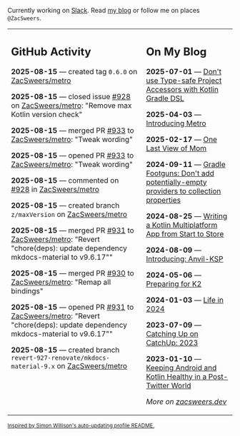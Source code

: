 Currently working on [Slack](https://slack.com/). Read [my blog](https://zacsweers.dev/) or follow me on places `@ZacSweers`.

<table><tr><td valign="top" width="60%">

## GitHub Activity
<!-- githubActivity starts -->
**2025-08-15** — created tag `0.6.0` on [ZacSweers/metro](https://github.com/ZacSweers/metro)

**2025-08-15** — closed issue [#928](https://github.com/ZacSweers/metro/issues/928) on [ZacSweers/metro](https://github.com/ZacSweers/metro): "Remove max Kotlin version check"

**2025-08-15** — merged PR [#933](https://github.com/ZacSweers/metro/pull/933) to [ZacSweers/metro](https://github.com/ZacSweers/metro): "Tweak wording"

**2025-08-15** — opened PR [#933](https://github.com/ZacSweers/metro/pull/933) to [ZacSweers/metro](https://github.com/ZacSweers/metro): "Tweak wording"

**2025-08-15** — commented on [#928](https://github.com/ZacSweers/metro/issues/928#issuecomment-3192852809) in [ZacSweers/metro](https://github.com/ZacSweers/metro)

**2025-08-15** — created branch `z/maxVersion` on [ZacSweers/metro](https://github.com/ZacSweers/metro)

**2025-08-15** — merged PR [#931](https://github.com/ZacSweers/metro/pull/931) to [ZacSweers/metro](https://github.com/ZacSweers/metro): "Revert "chore(deps): update dependency mkdocs-material to v9.6.17""

**2025-08-15** — merged PR [#930](https://github.com/ZacSweers/metro/pull/930) to [ZacSweers/metro](https://github.com/ZacSweers/metro): "Remap all bindings"

**2025-08-15** — opened PR [#931](https://github.com/ZacSweers/metro/pull/931) to [ZacSweers/metro](https://github.com/ZacSweers/metro): "Revert "chore(deps): update dependency mkdocs-material to v9.6.17""

**2025-08-15** — created branch `revert-927-renovate/mkdocs-material-9.x` on [ZacSweers/metro](https://github.com/ZacSweers/metro)
<!-- githubActivity ends -->
</td><td valign="top" width="40%">

## On My Blog
<!-- blog starts -->
**2025-07-01** — [Don't use Type-safe Project Accessors with Kotlin Gradle DSL](https://www.zacsweers.dev/dont-use-type-safe-project-accessors-with-kotlin-gradle-dsl/)

**2025-04-03** — [Introducing Metro](https://www.zacsweers.dev/introducing-metro/)

**2025-02-17** — [One Last View of Mom](https://www.zacsweers.dev/one-last-view-of-mom/)

**2024-09-11** — [Gradle Footguns: Don't add potentially-empty providers to collection properties](https://www.zacsweers.dev/gradle-footgun-adding-empty-providers-to-collection-properties/)

**2024-08-25** — [Writing a Kotlin Multiplatform App from Start to Store](https://www.zacsweers.dev/writing-a-kotlin-multiplatform-app-from-start-to-store/)

**2024-08-09** — [Introducing: Anvil-KSP](https://www.zacsweers.dev/introducing-anvil-ksp/)

**2024-05-06** — [Preparing for K2](https://www.zacsweers.dev/preparing-for-k2/)

**2024-01-03** — [Life in 2024](https://www.zacsweers.dev/life-in-2024/)

**2023-07-09** — [Catching Up on CatchUp: 2023](https://www.zacsweers.dev/catching-up-on-catchup-2023/)

**2023-01-10** — [Keeping Android and Kotlin Healthy in a Post-Twitter World](https://www.zacsweers.dev/keeping-android-healthy/)
<!-- blog ends -->
_More on [zacsweers.dev](https://zacsweers.dev/)_
</td></tr></table>

<sub><a href="https://simonwillison.net/2020/Jul/10/self-updating-profile-readme/">Inspired by Simon Willison's auto-updating profile README.</a></sub>